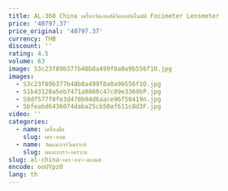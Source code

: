 ```yaml
---
title: AL-360 China เครื่องวัดเลนส์ดิจิตอลอัตโนมัติ Focimeter Lensmeter
price: '40797.37'
price_original: '40797.37'
currency: THB
discount: ''
rating: 4.5
volume: 63
image: S3c23f89b377b48b8a499f8a0a9b556f1O.jpg
images:
  - S3c23f89b377b48b8a499f8a0a9b556f1O.jpg
  - S1b43120a5eb7471a9860c47c09e3369bP.jpg
  - S9df577f0fe3d470b94d6aace96f58419n.jpg
  - Sbfeabd6436074daba25cb50af611c8d3F.jpg
video: ''
categories:
  - name: เครื่องมือ
    slug: เคร-องม
  - name: วัดและการวิเคราะห์
    slug: ดและการว-เคราะห
slug: al-china-เคร-องว-ดเลนส
encode: ooUYpzO
lang: th
---
```

  